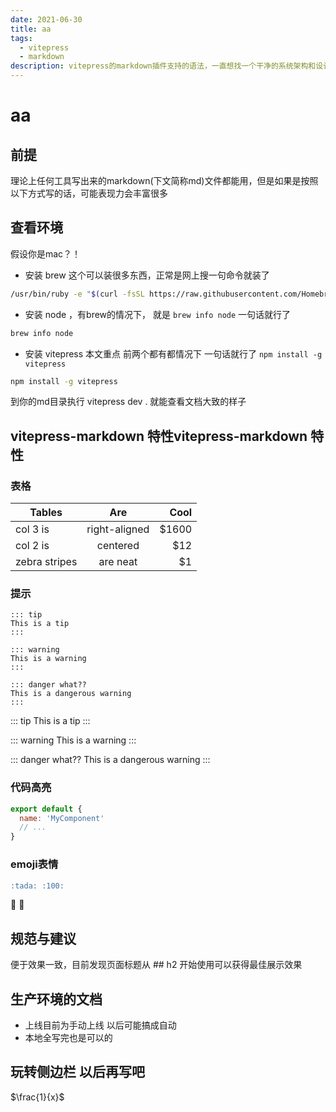 ```yaml
---
date: 2021-06-30
title: aa
tags:
  - vitepress
  - markdown
description: vitepress的markdown插件支持的语法，一直想找一个干净的系统架构和设计都足够干净, 没满意的，不满意就自己设计，一直想找一个干净的系统架构和设计都足够干净都，一直没满意的，不满意就自己设计
---
```


# aa

## 前提

理论上任何工具写出来的markdown(下文简称md)文件都能用，但是如果是按照以下方式写的话，可能表现力会丰富很多

## 查看环境

假设你是mac？！

- 安装 brew 这个可以装很多东西，正常是网上搜一句命令就装了

```bash
/usr/bin/ruby -e "$(curl -fsSL https://raw.githubusercontent.com/Homebrew/install/master/install)"
```

- 安装 node ，有brew的情况下， 就是 `brew info node` 一句话就行了

```bash
brew info node
```

- 安装 vitepress 本文重点 前两个都有都情况下 一句话就行了 `npm install -g vitepress`

```bash
npm install -g vitepress
```

到你的md目录执行 vitepress dev . 就能查看文档大致的样子

## vitepress-markdown 特性vitepress-markdown 特性

### 表格

| Tables        |      Are      |  Cool |
| ------------- | :-----------: | ----: |
| col 3 is      | right-aligned | $1600 |
| col 2 is      |   centered    |   $12 |
| zebra stripes |   are neat    |    $1 |

### 提示

```
::: tip
This is a tip
:::

::: warning
This is a warning
:::

::: danger what??
This is a dangerous warning
:::
```

::: tip This is a tip :::

::: warning This is a warning :::

::: danger what?? This is a dangerous warning :::

### 代码高亮

```js
export default {
  name: 'MyComponent'
  // ...
}
```

### emoji表情

```markdown
:tada: :100:
```

:tada: :100:

## 规范与建议

便于效果一致，目前发现页面标题从 ## h2 开始使用可以获得最佳展示效果

## 生产环境的文档

- 上线目前为手动上线 以后可能搞成自动
- 本地全写完也是可以的

## 玩转侧边栏 以后再写吧

$\frac{1}{x}$
